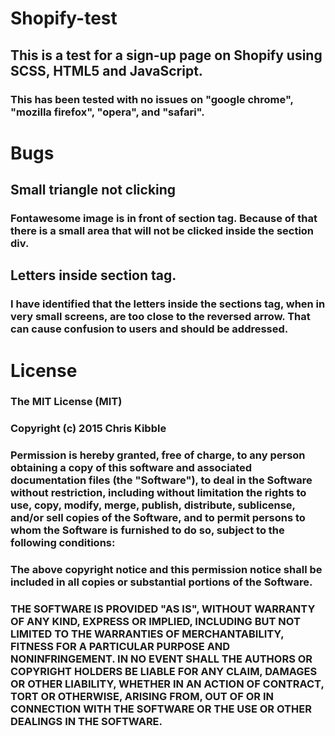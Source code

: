 # Shopify-test

## This is a test for a sign-up page on Shopify using SCSS, HTML5 and JavaScript.
### This has been tested with no issues on "google chrome", "mozilla firefox", "opera", and "safari".

# Bugs
## Small triangle not clicking
### Fontawesome image is in front of section tag. Because of that there is a small area that will not be clicked inside the section div.
## Letters inside section tag.
### I have identified that the letters inside the sections tag, when in very small screens, are too close to the reversed arrow. That can cause confusion to users and should be addressed.

# License
### The MIT License (MIT)

### Copyright (c) 2015 Chris Kibble

### Permission is hereby granted, free of charge, to any person obtaining a copy of this software and associated documentation files (the "Software"), to deal in the Software without restriction, including without limitation the rights to use, copy, modify, merge, publish, distribute, sublicense, and/or sell copies of the Software, and to permit persons to whom the Software is furnished to do so, subject to the following conditions:

### The above copyright notice and this permission notice shall be included in all copies or substantial portions of the Software.

### THE SOFTWARE IS PROVIDED "AS IS", WITHOUT WARRANTY OF ANY KIND, EXPRESS OR IMPLIED, INCLUDING BUT NOT LIMITED TO THE WARRANTIES OF MERCHANTABILITY, FITNESS FOR A PARTICULAR PURPOSE AND NONINFRINGEMENT. IN NO EVENT SHALL THE AUTHORS OR COPYRIGHT HOLDERS BE LIABLE FOR ANY CLAIM, DAMAGES OR OTHER LIABILITY, WHETHER IN AN ACTION OF CONTRACT, TORT OR OTHERWISE, ARISING FROM, OUT OF OR IN CONNECTION WITH THE SOFTWARE OR THE USE OR OTHER DEALINGS IN THE SOFTWARE.